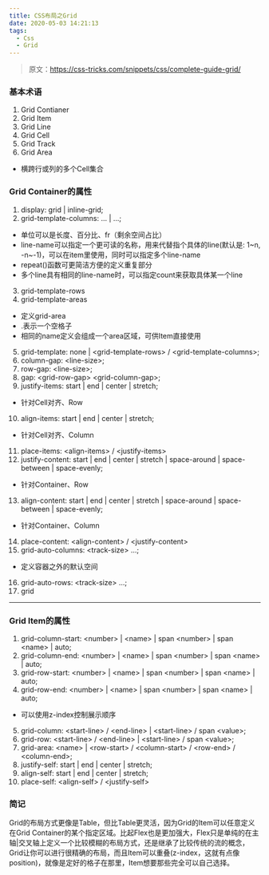 ```yaml
---
title: CSS布局之Grid
date: 2020-05-03 14:21:13
tags:
  - Css
  - Grid
---
```


> 原文：https://css-tricks.com/snippets/css/complete-guide-grid/


### 基本术语
1. Grid Contianer
2. Grid Item
3. Grid Line
4. Grid Cell
5. Grid Track
7. Grid Area
  * 横跨行或列的多个Cell集合

### Grid Container的属性
1.  display: grid | inline-grid;
2.  grid-template-columns:  ... |   ...;
  * 单位可以是长度、百分比、fr（剩余空间占比）
  * line-name可以指定一个更可读的名称，用来代替指个具体的line(默认是: 1\~n, -n~-1)，可以在item里使用，同时可以指定多个line-name
  * repeat()函数可更简洁方便的定义重复部分
  * 多个line具有相同的line-name时，可以指定count来获取具体某一个line
3. grid-template-rows
4. grid-template-areas
  * 定义grid-area
  * .表示一个空格子
  * 相同的name定义会组成一个area区域，可供Item直接使用
5. grid-template: none | &lt;grid-template-rows&gt; / &lt;grid-template-columns&gt;;
6. column-gap: &lt;line-size&gt;;
7. row-gap: &lt;line-size&gt;;
8. gap: &lt;grid-row-gap&gt; &lt;grid-column-gap&gt;;
9. justify-items: start | end | center | stretch;
  * 针对Cell对齐、Row
10. align-items: start | end | center | stretch;
  * 针对Cell对齐、Column
11. place-items: &lt;align-items&gt; / &lt;justify-items&gt;
12. justify-content: start | end | center | stretch | space-around | space-between | space-evenly;
  * 针对Container、Row
13. align-content: start | end | center | stretch | space-around | space-between | space-evenly;
  * 针对Container、Column
14. place-content: &lt;align-content&gt; / &lt;justify-content&gt;
15. grid-auto-columns: &lt;track-size&gt; ...;
  * 定义容器之外的默认空间
16. grid-auto-rows: &lt;track-size&gt; ...;
17. grid

***
### Grid Item的属性
1. grid-column-start: &lt;number&gt; | &lt;name&gt; | span &lt;number&gt; | span &lt;name&gt; | auto;
2. grid-column-end: &lt;number&gt; | &lt;name&gt; | span &lt;number&gt; | span &lt;name&gt; | auto;
3. grid-row-start: &lt;number&gt; | &lt;name&gt; | span &lt;number&gt; | span &lt;name&gt; | auto;
4. grid-row-end: &lt;number&gt; | &lt;name&gt; | span &lt;number&gt; | span &lt;name&gt; | auto;
  * 可以使用z-index控制展示顺序
5. grid-column: &lt;start-line&gt; / &lt;end-line&gt; | &lt;start-line&gt; / span &lt;value&gt;;
6. grid-row: &lt;start-line&gt; / &lt;end-line&gt; | &lt;start-line&gt; / span &lt;value&gt;;
7. grid-area: &lt;name&gt; | &lt;row-start&gt; / &lt;column-start&gt; / &lt;row-end&gt; / &lt;column-end&gt;;
8. justify-self: start | end | center | stretch;
9. align-self: start | end | center | stretch;
10. place-self: &lt;align-self&gt; / &lt;justify-self&gt;


### 简记
  Grid的布局方式更像是Table，但比Table更灵活，因为Grid的Item可以任意定义在Grid Container的某个指定区域。比起Flex也是更加强大，Flex只是单纯的在主轴|交叉轴上定义一个比较模糊的布局方式，还是继承了比较传统的流的概念，Grid让你可以进行很精确的布局，而且Item可以重叠(z-index，这就有点像position)，就像是定好的格子在那里，Item想要那些完全可以自己选择。




